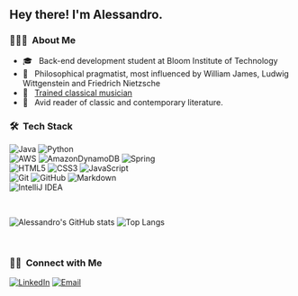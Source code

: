 <h2> Hey there! I'm Alessandro.</h2>

<h3> 👨🏻‍💻 &nbsp;About Me </h3>

- 🎓 &nbsp; Back-end development student at Bloom Institute of Technology
- 🧠 &nbsp; Philosophical pragmatist, most influenced by William James, Ludwig Wittgenstein and Friedrich Nietzsche
- 🎼 &nbsp; [Trained classical musician](https://soundcloud.com/alesscif/chopin-op-10-n-1?si=091d7414932a48e2b5a76a67c9245ea1&utm_source=clipboard&utm_medium=text&utm_campaign=social_sharing) 
- 📖 &nbsp; Avid reader of classic and contemporary literature.

<h3> 🛠 &nbsp;Tech Stack</h3>

![Java](https://img.shields.io/badge/java-%23ED8B00.svg?style=for-the-badge&logo=java&logoColor=white)
![Python](https://img.shields.io/badge/python-3670A0?style=for-the-badge&logo=python&logoColor=ffdd54)
<br>![AWS](https://img.shields.io/badge/AWS-%23FF9900.svg?style=for-the-badge&logo=amazon-aws&logoColor=white)
![AmazonDynamoDB](https://img.shields.io/badge/Amazon%20DynamoDB-4053D6?style=for-the-badge&logo=Amazon%20DynamoDB&logoColor=white)
![Spring](https://img.shields.io/badge/spring-%236DB33F.svg?style=for-the-badge&logo=spring&logoColor=white)
<br>![HTML5](https://img.shields.io/badge/html5-%23E34F26.svg?style=for-the-badge&logo=html5&logoColor=white)
![CSS3](https://img.shields.io/badge/css3-%231572B6.svg?style=for-the-badge&logo=css3&logoColor=white)
![JavaScript](https://img.shields.io/badge/javascript-%23323330.svg?style=for-the-badge&logo=javascript&logoColor=%23F7DF1E)
<br>![Git](https://img.shields.io/badge/git-%23F05033.svg?style=for-the-badge&logo=git&logoColor=white)
![GitHub](https://img.shields.io/badge/github-%23121011.svg?style=for-the-badge&logo=github&logoColor=white)
![Markdown](https://img.shields.io/badge/markdown-%23000000.svg?style=for-the-badge&logo=markdown&logoColor=white)
<br>![IntelliJ IDEA](https://img.shields.io/badge/IntelliJIDEA-000000.svg?style=for-the-badge&logo=intellij-idea&logoColor=white)

<br/>

![Alessandro's GitHub stats](https://github-readme-stats.vercel.app/api?username=alesscif)
![Top Langs](https://github-readme-stats.vercel.app/api/top-langs/?username=alesscif)

<br/>

<h3> 🤝🏻 &nbsp;Connect with Me </h3>

<p align="left">
<a href="https://www.linkedin.com/in/alessandro-ciogli-a7018524a/"><img alt="LinkedIn" src="https://img.shields.io/badge/LinkedIn-Alessandro%20Ciogli-blue?style=flat-square&logo=linkedin"></a>
<a href="mailto:alexciogli1@gmail.com"><img alt="Email" src="https://img.shields.io/badge/Email-alexciogli1@gmail.com-blue?style=flat-square&logo=gmail"></a>
</p>
